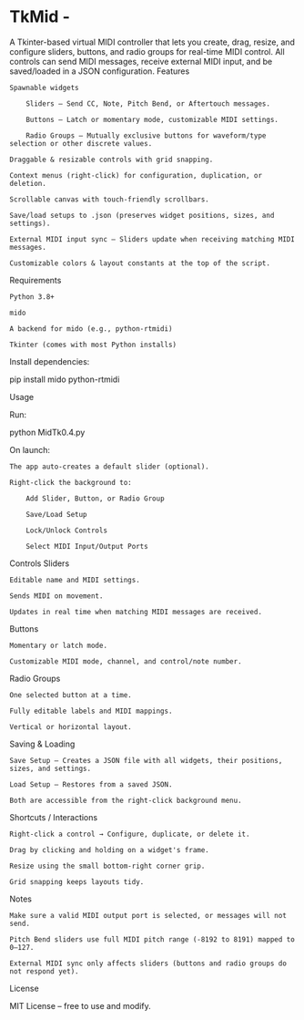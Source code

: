 # TkMid -

A Tkinter-based virtual MIDI controller that lets you create, drag, resize, and configure sliders, buttons, and radio groups for real-time MIDI control.
All controls can send MIDI messages, receive external MIDI input, and be saved/loaded in a JSON configuration.
Features

    Spawnable widgets

        Sliders – Send CC, Note, Pitch Bend, or Aftertouch messages.

        Buttons – Latch or momentary mode, customizable MIDI settings.

        Radio Groups – Mutually exclusive buttons for waveform/type selection or other discrete values.

    Draggable & resizable controls with grid snapping.

    Context menus (right-click) for configuration, duplication, or deletion.

    Scrollable canvas with touch-friendly scrollbars.

    Save/load setups to .json (preserves widget positions, sizes, and settings).

    External MIDI input sync – Sliders update when receiving matching MIDI messages.

    Customizable colors & layout constants at the top of the script.

Requirements

    Python 3.8+

    mido

    A backend for mido (e.g., python-rtmidi)

    Tkinter (comes with most Python installs)

Install dependencies:

pip install mido python-rtmidi

Usage

Run:

python MidTk0.4.py

On launch:

    The app auto-creates a default slider (optional).

    Right-click the background to:

        Add Slider, Button, or Radio Group

        Save/Load Setup

        Lock/Unlock Controls

        Select MIDI Input/Output Ports

Controls
Sliders

    Editable name and MIDI settings.

    Sends MIDI on movement.

    Updates in real time when matching MIDI messages are received.

Buttons

    Momentary or latch mode.

    Customizable MIDI mode, channel, and control/note number.

Radio Groups

    One selected button at a time.

    Fully editable labels and MIDI mappings.

    Vertical or horizontal layout.

Saving & Loading

    Save Setup – Creates a JSON file with all widgets, their positions, sizes, and settings.

    Load Setup – Restores from a saved JSON.

    Both are accessible from the right-click background menu.

Shortcuts / Interactions

    Right-click a control → Configure, duplicate, or delete it.

    Drag by clicking and holding on a widget's frame.

    Resize using the small bottom-right corner grip.

    Grid snapping keeps layouts tidy.

Notes

    Make sure a valid MIDI output port is selected, or messages will not send.

    Pitch Bend sliders use full MIDI pitch range (-8192 to 8191) mapped to 0–127.

    External MIDI sync only affects sliders (buttons and radio groups do not respond yet).

License

MIT License – free to use and modify.















